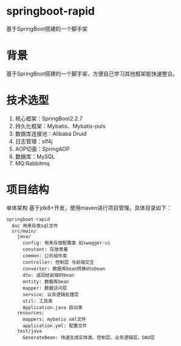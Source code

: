 # springboot-rapid
基于SpringBoot搭建的一个脚手架

# 背景
基于SpringBoot搭建的一个脚手架，方便自己学习其他框架能快速整合。

# 技术选型
1. 核心框架：SpringBoot2.2.7
2. 持久化框架：Mybatis、Mybatis-puls
3. 数据库连接池：Alibaba Druid
4. 日志管理：slf4j
5. AOP切面：SpringAOP
6. 数据库：MySQL
7. MQ:Rabbitmq
# 项目结构
单体架构 基于jdk8+开发，使用maven进行项目管理。具体目录如下：
```
springboot-rapid
  doc 用来存放sql文件
  src/main/
    java/
      config: 用来存放配置类 如swagger-ui
      constant: 存放常量
      common: 公共组件类
      controller: 控制层 与前端交互
      converter: 数据库bean转换dtobean
      dto: 返回给前端的bean
      entity: 数据库bean
      mapper: 数据访问层
      service: 业务逻辑处理层
      util: 工具类
      Application.java 启动类
    resources:
      mappers: mybatis xml文件
      application.yml: 配置文件
    test/java
      GenerateBean: 快速生成实体类、控制层、业务逻辑层、DAO层
```
